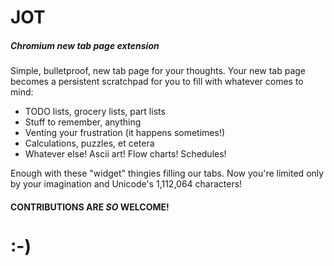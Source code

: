 # JOT

##### Chromium new tab page extension

Simple, bulletproof, new tab page for your thoughts.  Your new tab page becomes a persistent scratchpad for you to fill with whatever comes to mind:

- TODO lists, grocery lists, part lists
- Stuff to remember, anything
- Venting your frustration (it happens sometimes!)
- Calculations, puzzles, et cetera
- Whatever else!  Ascii art!  Flow charts!  Schedules!


Enough with these "widget" thingies filling our tabs.  Now you're limited only by your imagination and Unicode's 1,112,064 characters!

#### CONTRIBUTIONS ARE *SO* WELCOME!

# :-)
